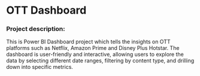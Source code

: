 # OTT Dashboard

### Project description: 

This is Power BI Dashboard project which tells the insights on OTT platforms such as Netflix, Amazon Prime and Disney Plus Hotstar.
The dashboard is user-friendly and interactive, allowing users to explore the data by selecting different date ranges, filtering by content type, and drilling down into specific metrics. 
